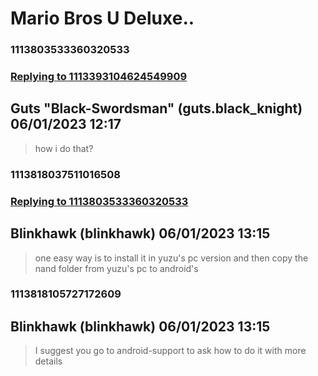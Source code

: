 # Mario Bros U Deluxe..
### 1113803533360320533
### [Replying to 1113393104624549909](#1113393104624549909)
## Guts "Black-Swordsman" (guts.black_knight) 06/01/2023 12:17 

> how i do that?

### 1113818037511016508
### [Replying to 1113803533360320533](#1113803533360320533)
## Blinkhawk (blinkhawk) 06/01/2023 13:15 

> one easy way is to install it in yuzu's pc version and then copy the nand folder from yuzu's pc to android's

### 1113818105727172609
## Blinkhawk (blinkhawk) 06/01/2023 13:15 

> I suggest you go to android-support to ask how to do it with more details

